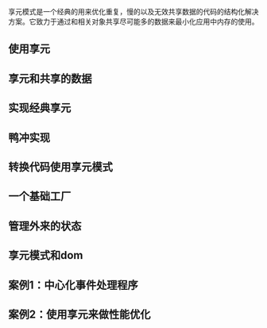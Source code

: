 享元模式是一个经典的用来优化重复，慢的以及无效共享数据的代码的结构化解决方案。它致力于通过和相关对象共享尽可能多的数据来最小化应用中内存的使用。

## 使用享元

## 享元和共享的数据

## 实现经典享元

## 鸭冲实现

## 转换代码使用享元模式

## 一个基础工厂

## 管理外来的状态

## 享元模式和dom

## 案例1：中心化事件处理程序

## 案例2：使用享元来做性能优化